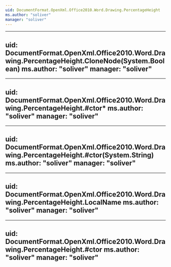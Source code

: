 ```yaml
---
uid: DocumentFormat.OpenXml.Office2010.Word.Drawing.PercentageHeight
ms.author: "soliver"
manager: "soliver"
---
```


---
uid: DocumentFormat.OpenXml.Office2010.Word.Drawing.PercentageHeight.CloneNode(System.Boolean)
ms.author: "soliver"
manager: "soliver"
---

---
uid: DocumentFormat.OpenXml.Office2010.Word.Drawing.PercentageHeight.#ctor*
ms.author: "soliver"
manager: "soliver"
---

---
uid: DocumentFormat.OpenXml.Office2010.Word.Drawing.PercentageHeight.#ctor(System.String)
ms.author: "soliver"
manager: "soliver"
---

---
uid: DocumentFormat.OpenXml.Office2010.Word.Drawing.PercentageHeight.LocalName
ms.author: "soliver"
manager: "soliver"
---

---
uid: DocumentFormat.OpenXml.Office2010.Word.Drawing.PercentageHeight.#ctor
ms.author: "soliver"
manager: "soliver"
---
